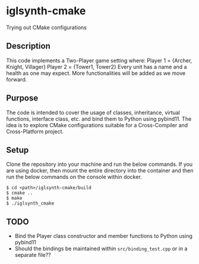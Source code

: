 # iglsynth-cmake
Trying out CMake configurations

## Description
This code implements a Two-Player game setting where:
Player 1 = {Archer, Knight, Villager}
Player 2 = {Tower1, Tower2}
Every unit has a name and a health as one may expect. More functionalities will be added as we move forward.

## Purpose
The code is intended to cover the usage of classes, inheritance, virtual functions, interface class, etc. and
bind them to Python using pybind11. The idea is to explore CMake configurations suitable for a Cross-Compiler and
Cross-Platform project.

## Setup
Clone the repository into your machine and run the below commands. If you are using docker, then mount the entire
directory into the container and then run the below commands on the console within docker.
```
$ cd <path>/iglsynth-cmake/build
$ cmake ..
$ make
$ ./iglsynth_cmake
```

## TODO
- Bind the Player class constructor and member functions to Python using pybind11
- Should the bindings be maintained within ```src/binding_test.cpp``` or in a separate file??